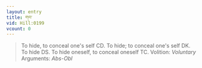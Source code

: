 ```yaml
---
layout: entry
title: གབ་
vid: Hill:0199
vcount: 0
---
```

> To hide, to conceal one's self CD\. To hide; to conceal one's self DK\. To hide DS\. To hide oneself, to conceal oneself TC\.
> Volition: _Voluntary_
> Arguments: _Abs-Obl_


